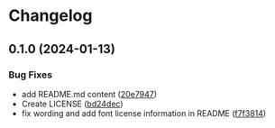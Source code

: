 # Changelog

## 0.1.0 (2024-01-13)


### Bug Fixes

* add README.md content ([20e7947](https://github.com/b1rger/django-bookmarks/commit/20e79474b3464438ca6ec6c5f052262b64185902))
* Create LICENSE ([bd24dec](https://github.com/b1rger/django-bookmarks/commit/bd24dec44c74056a5b39d0f8b0cfdd6aa751f1d8))
* fix wording and add font license information in README ([f7f3814](https://github.com/b1rger/django-bookmarks/commit/f7f3814ec054150cec9470f5cea81c06f8f3e6a0))
